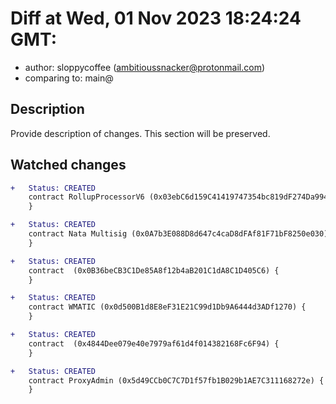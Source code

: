 # Diff at Wed, 01 Nov 2023 18:24:24 GMT:

- author: sloppycoffee (<ambitioussnacker@protonmail.com>)
- comparing to: main@

## Description

Provide description of changes. This section will be preserved.

## Watched changes

```diff
+   Status: CREATED
    contract RollupProcessorV6 (0x03ebC6d159C41419747354bc819dF274Da9948B5) {
    }
```

```diff
+   Status: CREATED
    contract Nata Multisig (0x0A7b3E088D8d647c4caD8dFAf81F71bF8250e030) {
    }
```

```diff
+   Status: CREATED
    contract  (0x0B36beCB3C1De85A8f12b4aB201C1dA8C1D405C6) {
    }
```

```diff
+   Status: CREATED
    contract WMATIC (0x0d500B1d8E8eF31E21C99d1Db9A6444d3ADf1270) {
    }
```

```diff
+   Status: CREATED
    contract  (0x4844Dee079e40e7979af61d4f014382168Fc6F94) {
    }
```

```diff
+   Status: CREATED
    contract ProxyAdmin (0x5d49CCb0C7C7D1f57fb1B029b1AE7C311168272e) {
    }
```
